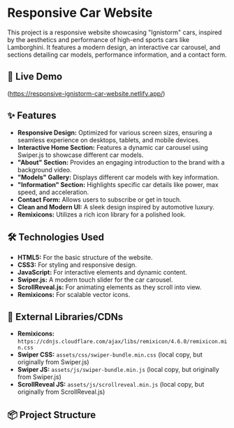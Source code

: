 # Responsive Car Website

This project is a responsive website showcasing "Ignistorm" cars, inspired by the aesthetics and performance of high-end sports cars like Lamborghini. It features a modern design, an interactive car carousel, and sections detailing car models, performance information, and a contact form.

## 🚀 Live Demo

(https://responsive-ignistorm-car-website.netlify.app/)

## ✨ Features

* **Responsive Design:** Optimized for various screen sizes, ensuring a seamless experience on desktops, tablets, and mobile devices.
* **Interactive Home Section:** Features a dynamic car carousel using Swiper.js to showcase different car models.
* **"About" Section:** Provides an engaging introduction to the brand with a background video.
* **"Models" Gallery:** Displays different car models with key information.
* **"Information" Section:** Highlights specific car details like power, max speed, and acceleration.
* **Contact Form:** Allows users to subscribe or get in touch.
* **Clean and Modern UI:** A sleek design inspired by automotive luxury.
* **Remixicons:** Utilizes a rich icon library for a polished look.

## 🛠️ Technologies Used

* **HTML5:** For the basic structure of the website.
* **CSS3:** For styling and responsive design.
* **JavaScript:** For interactive elements and dynamic content.
* **Swiper.js:** A modern touch slider for the car carousel.
* **ScrollReveal.js:** For animating elements as they scroll into view.
* **Remixicons:** For scalable vector icons.

## 🔗 External Libraries/CDNs

* **Remixicons:** `https://cdnjs.cloudflare.com/ajax/libs/remixicon/4.6.0/remixicon.min.css`
* **Swiper CSS:** `assets/css/swiper-bundle.min.css` (local copy, but originally from Swiper.js)
* **Swiper JS:** `assets/js/swiper-bundle.min.js` (local copy, but originally from Swiper.js)
* **ScrollReveal JS:** `assets/js/scrollreveal.min.js` (local copy, but originally from ScrollReveal.js)

## 📦 Project Structure
 
